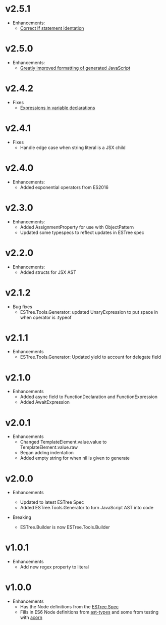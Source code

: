 # v2.5.1
* Enhancements:
  * [Correct If statement identation](https://github.com/bryanjos/elixir-estree/pull/18)

# v2.5.0
* Enhancements:
  * [Greatly improved formatting of generated JavaScript](https://github.com/bryanjos/elixir-estree/pull/15)

# v2.4.2
* Fixes
  * [Expressions in variable declarations](https://github.com/bryanjos/elixir-estree/pull/13)

# v2.4.1
* Fixes
  * Handle edge case when string literal is a JSX child

# v2.4.0
* Enhancements:
  * Added exponential operators from ES2016

# v2.3.0
* Enhancements:
  * Added AssignmentProperty for use with ObjectPattern
  * Updated some typespecs to reflect updates in ESTree spec

# v2.2.0
* Enhancements:
  * Added structs for JSX AST

# v2.1.2

* Bug fixes
  * ESTree.Tools.Generator: updated UnaryExpression to put space in when operator is :typeof

# v2.1.1

* Enhancements
  * ESTree.Tools.Generator: Updated yield to account for delegate field

# v2.1.0

* Enhancements
  * Added async field to FunctionDeclaration and FunctionExpression
  * Added AwaitExpression

# v2.0.1

* Enhancements
  * Changed TemplateElement.value.value to TemplateElement.value.raw
  * Began adding indentation
  * Added empty string for when nil is given to generate

# v2.0.0

* Enhancements
  * Updated to latest ESTree Spec
  * Added ESTree.Tools.Generator to turn JavaScript AST into code

* Breaking
  * ESTree.Builder is now ESTree.Tools.Builder

# v1.0.1

* Enhancements
  * Add new regex property to literal

# v1.0.0

* Enhancements
  * Has the Node definitions from the [ESTree Spec](https://github.com/estree/estree)
  * Fills in ES6 Node definitions from [ast-types](https://github.com/benjamn/ast-types) and some from testing with [acorn](https://github.com/marijnh/acorn)
